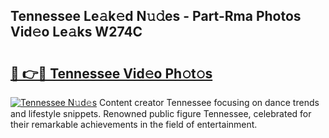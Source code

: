 ## Tennessee Le𝚊k𝚎d N𝚞𝚍es - Part-Rma Photos Vid𝚎o Le𝚊ks W274C

# <h2><a href="http://fbd67c.evod.top/?m=Tennessee">🔗 👉🔴 Tennessee Vid𝚎o Ph𝚘t𝚘s</a></h2>

[![Tennessee N𝚞d𝚎s](https://i.imgur.com/8V9OHl7.gif)](http://fbd67c.evod.top/?m=Tennessee)
Content creator Tennessee focusing on dance trends and lifestyle snippets. Renowned public figure Tennessee, celebrated for their remarkable achievements in the field of entertainment. 
